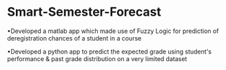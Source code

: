 # Smart-Semester-Forecast
•Developed a matlab app which made use of Fuzzy Logic for prediction of deregistration chances of a student in a course

•Developed a python app to predict the expected grade using student's performance & past grade distribution on a very limited dataset
